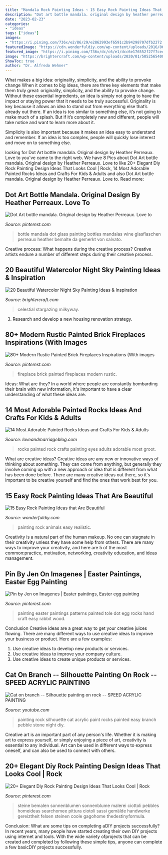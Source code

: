 ```yaml
---
title: "Mandala Rock Painting Ideas ~ 15 Easy Rock Painting Ideas That Are Beautiful"
description: "Dot art bottle mandala. original design by heather perreaux. love to"
date: "2023-02-23"
categories:
- "ideas"
tags: ["ideas"]
images:
- "https://i.pinimg.com/736x/e2/86/29/e2862993ef6591c2b94298707dfb2272.jpg"
featuredImage: "https://cdn.wonderfuldiy.com/wp-content/uploads/2016/06/Realistic-animals-Rock-Painting.jpg"
featured_image: "https://i.pinimg.com/736x/dc/c6/e1/dcc6e176552f27f7cecb57e32621ee11.jpg"
image: "https://brightercraft.com/wp-content/uploads/2020/01/50525654083e1dfc6d258f3f7d7c6998.jpg"
ShowToc: true
author: "Dr. Alfredo Wehner"
---
```



What makes a big idea: originality, simplicity, and the ability to provoke change
When it comes to big ideas, there are three key elements that make them truly great: originality, simplicity, and the ability to provoke change. Without these essential ingredients, an idea is simply not going to have the impact or staying power that it needs to be truly successful.
 Originality is key because it allows an idea to stand out from everything else that’s already out there. If an idea is too similar to something else, it’s not going to make much of a splash. But if it’s completely new and different, people will take notice and want to learn more about it.

Simplicity is also important because it makes an idea easy to understand and remember. If an idea is too complex, people will quickly lose interest and move on to something else.

	

		
looking for Dot Art bottle mandala. Original design by Heather Perreaux. Love to you've came to the right web. We have 8 Pics about Dot Art bottle mandala. Original design by Heather Perreaux. Love to like 20+ Elegant Diy Rock Painting Design Ideas That Looks Cool | Rock, 14 Most Adorable Painted Rocks Ideas and Crafts For Kids &amp; Adults and also Dot Art bottle mandala. Original design by Heather Perreaux. Love to. Read more:
		
    
## Dot Art Bottle Mandala. Original Design By Heather Perreaux. Love To

<img loading=lazy src="https://i.pinimg.com/736x/b3/75/6c/b3756c1b6c549e01d363d14634727cfb.jpg" onerror="this.onerror=null;this.src='https://tse2.mm.bing.net/th?id=OIP.6KPoyj-mjiTtK24jWNh2_gHaJ3&amp;pid=15.1';" alt="Dot Art bottle mandala. Original design by Heather Perreaux. Love to">

_Source: pinterest.com_

>bottle mandala dot glass painting bottles mandalas wine glasflaschen perreaux heather bemalte da gemerkt von salvato. 

	

Creative process: What happens during the creative process?
Creative artists endure a number of different steps during their creative process.

    
## 20 Beautiful Watercolor Night Sky Painting Ideas &amp; Inspiration

<img loading=lazy src="https://brightercraft.com/wp-content/uploads/2020/01/50525654083e1dfc6d258f3f7d7c6998.jpg" onerror="this.onerror=null;this.src='https://tse4.mm.bing.net/th?id=OIP.4Nb58Klkxk14j-GjM56HAQHaKC&amp;pid=15.1';" alt="20 Beautiful Watercolor Night Sky Painting Ideas &amp; Inspiration">

_Source: brightercraft.com_

>celestial stargazing milkyway. 

	

3. Research and develop a new housing renovation strategy.

    
## 80+ Modern Rustic Painted Brick Fireplaces Inspirations (With Images

<img loading=lazy src="https://i.pinimg.com/736x/dc/c6/e1/dcc6e176552f27f7cecb57e32621ee11.jpg" onerror="this.onerror=null;this.src='https://tse1.mm.bing.net/th?id=OIP.OLwR6WicABWdGl_8o-A0hgHaK4&amp;pid=15.1';" alt="80+ Modern Rustic Painted Brick Fireplaces Inspirations (With images">

_Source: pinterest.com_

>fireplace brick painted fireplaces modern rustic. 

	

Ideas: What are they?
In a world where people are constantly bombarding their brain with new information, it's important to have a clear understanding of what these ideas are.

    
## 14 Most Adorable Painted Rocks Ideas And Crafts For Kids &amp; Adults

<img loading=lazy src="https://cdn.loveandmarriageblog.com/wp-content/uploads/2018/07/rocks-peekingeyes.jpg" onerror="this.onerror=null;this.src='https://tse2.mm.bing.net/th?id=OIP.XY_6jsHN6ZX1pcZYMB3Z4gAAAA&amp;pid=15.1';" alt="14 Most Adorable Painted Rocks Ideas and Crafts For Kids &amp; Adults">

_Source: loveandmarriageblog.com_

>rocks painted rock crafts painting eyes adults adorable most groot. 

	

What are creative ideas?
Creative ideas are any new or innovative ways of thinking about something. They can come from anything, but generally they involve coming up with a new approach or idea that is different from what has been done before. There are many creative ideas out there, so it's important to be creative yourself and find the ones that work best for you.

    
## 15 Easy Rock Painting Ideas That Are Beautiful

<img loading=lazy src="https://cdn.wonderfuldiy.com/wp-content/uploads/2016/06/Realistic-animals-Rock-Painting.jpg" onerror="this.onerror=null;this.src='https://tse1.mm.bing.net/th?id=OIP.5z6Zvy_4D6QgJL-aoa2BawHaK5&amp;pid=15.1';" alt="15 Easy Rock Painting Ideas that Are Beautiful">

_Source: wonderfuldiy.com_

>painting rock animals easy realistic. 

	

Creativity is a natural part of the human makeup. No one can stagnate in their creativity unless they have some help from others. There are many ways to improve your creativity, and here are 5 of the most common:practice, motivation, networking, creativity education, and ideas management.

    
## Pin By Jen On Imagenes | Easter Paintings, Easter Egg Painting

<img loading=lazy src="https://i.pinimg.com/736x/e2/86/29/e2862993ef6591c2b94298707dfb2272.jpg" onerror="this.onerror=null;this.src='https://tse2.mm.bing.net/th?id=OIP.N-noo8kJ3t-hYnaWwEYMugHaLb&amp;pid=15.1';" alt="Pin by Jen on Imagenes | Easter paintings, Easter egg painting">

_Source: pinterest.com_

>painting easter paintings patterns painted tole dot egg rocks hand craft easy rabbit wood. 

	

Conclusion
Creative ideas are a great way to get your creative juices flowing. There are many different ways to use creative ideas to improve your business or product. Here are a few examples:
1. Use creative ideas to develop new products or services.
2. Use creative ideas to improve your company culture.
3. Use creative ideas to create unique products or services.

    
## Cat On Branch -- Silhouette Painting On Rock -- SPEED ACRYLIC PAINTING

<img loading=lazy src="https://i.ytimg.com/vi/aOWHy2DrEk8/maxresdefault.jpg" onerror="this.onerror=null;this.src='https://tse3.mm.bing.net/th?id=OIP.lJ2YDiMeCEOzL8tLS-vF2wHaEK&amp;pid=15.1';" alt="Cat on branch -- Silhouette painting on rock -- SPEED ACRYLIC PAINTING">

_Source: youtube.com_

>painting rock silhouette cat acrylic paint rocks painted easy branch pebble stone night diy. 

	

Creative art is an important part of any person's life. Whether it is making art to express yourself, or simply enjoying a piece of art, creativity is essential to any individual. Art can be used in different ways to express oneself, and can also be used to connect with others.

    
## 20+ Elegant Diy Rock Painting Design Ideas That Looks Cool | Rock

<img loading=lazy src="https://i.pinimg.com/736x/73/89/4a/73894a6a105d69e6b42dc1ade7cbe14f.jpg" onerror="this.onerror=null;this.src='https://tse2.mm.bing.net/th?id=OIP.1VFf9PEpbiodkWUs5P6qYQHaKQ&amp;pid=15.1';" alt="20+ Elegant Diy Rock Painting Design Ideas That Looks Cool | Rock">

_Source: pinterest.com_

>steine bemalen sonnenblumen sonnenblume malerei ciottoli pebbles homeideas searchomee pittura ciotoli sassi gemälde handwerke gereiztheit felsen steinen coole gagohome thedestinyformula. 

	

Conclusion: What are some tips on completing aDIY projects successfully?
In recent years, many people have started creating their own DIY projects using internet and tools. With the wide variety ofprojects that can be created and completed by following these simple tips, anyone can complete a few basicDIY projects successfully.

